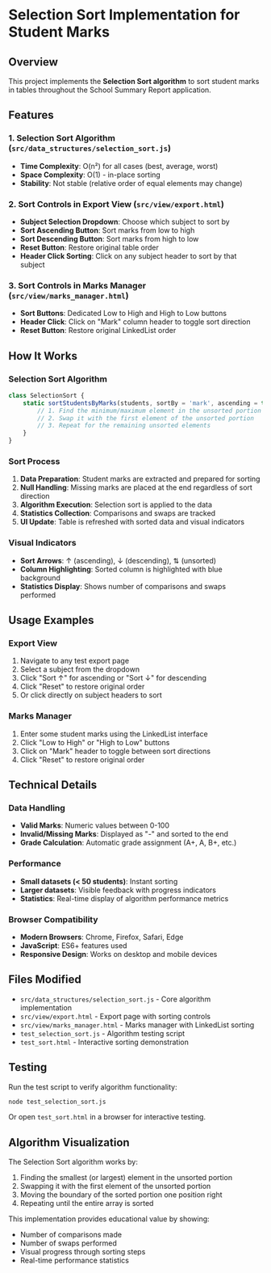 # Selection Sort Implementation for Student Marks

## Overview
This project implements the **Selection Sort algorithm** to sort student marks in tables throughout the School Summary Report application.

## Features

### 1. Selection Sort Algorithm (`src/data_structures/selection_sort.js`)
- **Time Complexity**: O(n²) for all cases (best, average, worst)
- **Space Complexity**: O(1) - in-place sorting
- **Stability**: Not stable (relative order of equal elements may change)

### 2. Sort Controls in Export View (`src/view/export.html`)
- **Subject Selection Dropdown**: Choose which subject to sort by
- **Sort Ascending Button**: Sort marks from low to high
- **Sort Descending Button**: Sort marks from high to low  
- **Reset Button**: Restore original table order
- **Header Click Sorting**: Click on any subject header to sort by that subject

### 3. Sort Controls in Marks Manager (`src/view/marks_manager.html`)
- **Sort Buttons**: Dedicated Low to High and High to Low buttons
- **Header Click**: Click on "Mark" column header to toggle sort direction
- **Reset Button**: Restore original LinkedList order

## How It Works

### Selection Sort Algorithm
```javascript
class SelectionSort {
    static sortStudentsByMarks(students, sortBy = 'mark', ascending = true) {
        // 1. Find the minimum/maximum element in the unsorted portion
        // 2. Swap it with the first element of the unsorted portion
        // 3. Repeat for the remaining unsorted elements
    }
}
```

### Sort Process
1. **Data Preparation**: Student marks are extracted and prepared for sorting
2. **Null Handling**: Missing marks are placed at the end regardless of sort direction
3. **Algorithm Execution**: Selection sort is applied to the data
4. **Statistics Collection**: Comparisons and swaps are tracked
5. **UI Update**: Table is refreshed with sorted data and visual indicators

### Visual Indicators
- **Sort Arrows**: ↑ (ascending), ↓ (descending), ⇅ (unsorted)
- **Column Highlighting**: Sorted column is highlighted with blue background
- **Statistics Display**: Shows number of comparisons and swaps performed

## Usage Examples

### Export View
1. Navigate to any test export page
2. Select a subject from the dropdown
3. Click "Sort ↑" for ascending or "Sort ↓" for descending
4. Click "Reset" to restore original order
5. Or click directly on subject headers to sort

### Marks Manager
1. Enter some student marks using the LinkedList interface
2. Click "Low to High" or "High to Low" buttons
3. Click on "Mark" header to toggle between sort directions
4. Click "Reset" to restore original order

## Technical Details

### Data Handling
- **Valid Marks**: Numeric values between 0-100
- **Invalid/Missing Marks**: Displayed as "-" and sorted to the end
- **Grade Calculation**: Automatic grade assignment (A+, A, B+, etc.)

### Performance
- **Small datasets (< 50 students)**: Instant sorting
- **Larger datasets**: Visible feedback with progress indicators
- **Statistics**: Real-time display of algorithm performance metrics

### Browser Compatibility
- **Modern Browsers**: Chrome, Firefox, Safari, Edge
- **JavaScript**: ES6+ features used
- **Responsive Design**: Works on desktop and mobile devices

## Files Modified
- `src/data_structures/selection_sort.js` - Core algorithm implementation
- `src/view/export.html` - Export page with sorting controls
- `src/view/marks_manager.html` - Marks manager with LinkedList sorting
- `test_selection_sort.js` - Algorithm testing script
- `test_sort.html` - Interactive sorting demonstration

## Testing
Run the test script to verify algorithm functionality:
```bash
node test_selection_sort.js
```

Or open `test_sort.html` in a browser for interactive testing.

## Algorithm Visualization
The Selection Sort algorithm works by:
1. Finding the smallest (or largest) element in the unsorted portion
2. Swapping it with the first element of the unsorted portion
3. Moving the boundary of the sorted portion one position right
4. Repeating until the entire array is sorted

This implementation provides educational value by showing:
- Number of comparisons made
- Number of swaps performed
- Visual progress through sorting steps
- Real-time performance statistics
